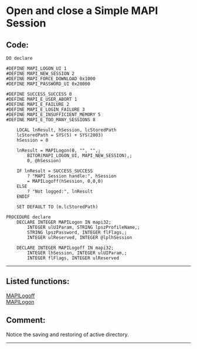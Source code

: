 
# Open and close a Simple MAPI Session

## Code:
```foxpro  
DO declare

#DEFINE MAPI_LOGON_UI 1
#DEFINE MAPI_NEW_SESSION 2
#DEFINE MAPI_FORCE_DOWNLOAD 0x1000
#DEFINE MAPI_PASSWORD_UI 0x20000

#DEFINE SUCCESS_SUCCESS 0
#DEFINE MAPI_E_USER_ABORT 1
#DEFINE MAPI_E_FAILURE 2
#DEFINE MAPI_E_LOGIN_FAILURE 3
#DEFINE MAPI_E_INSUFFICIENT_MEMORY 5
#DEFINE MAPI_E_TOO_MANY_SESSIONS 8

	LOCAL lnResult, hSession, lcStoredPath
	lcStoredPath = SYS(5) + SYS(2003)
	hSession = 0

	lnResult = MAPILogon(0, "", "",;
		BITOR(MAPI_LOGON_UI, MAPI_NEW_SESSION),;
		0, @hSession)

	IF lnResult = SUCCESS_SUCCESS
		? "MAPI Session handle:", hSession
		= MAPILogoff(hSession, 0,0,0)
	ELSE
		? "Not logged:", lnResult
	ENDIF

	SET DEFAULT TO (m.lcStoredPath)

PROCEDURE declare
	DECLARE INTEGER MAPILogon IN mapi32;
		INTEGER ulUIParam, STRING lpszProfileName,;
		STRING lpszPassword, INTEGER flFlags,;
		INTEGER ulReserved, INTEGER @lplhSession

	DECLARE INTEGER MAPILogoff IN mapi32;
		INTEGER lhSession, INTEGER ulUIParam,;
		INTEGER flFlags, INTEGER ulReserved  
```  
***  


## Listed functions:
[MAPILogoff](../libraries/mapi32/MAPILogoff.md)  
[MAPILogon](../libraries/mapi32/MAPILogon.md)  

## Comment:
Notice the saving and restoring of active directory.  
  
***  

